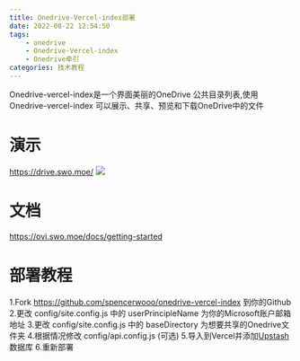 ```yaml
---
title: Onedrive-Vercel-index部署
date: 2022-08-22 12:54:50
tags:
	- onedrive
	- Onedrive-Vercel-index
	- Onedrive牵引
categories: 技术教程
---
```

Onedrive-vercel-index是一个界面美丽的OneDrive 公共目录列表,使用 Onedrive-vercel-index 可以展示、共享、预览和下载OneDrive中的文件
<!--more-->
# 演示
https://drive.swo.moe/
![](https://files.baxx.eu.org/img/202208221301497.png)

# 文档
https://ovi.swo.moe/docs/getting-started

# 部署教程
1.Fork https://github.com/spencerwooo/onedrive-vercel-index 到你的Github
2.更改 config/site.config.js 中的 userPrincipleName 为你的Microsoft账户邮箱地址
3.更改 config/site.config.js 中的 baseDirectory 为想要共享的Onedrive文件夹
4.根据情况修改 config/api.config.js (可选)
5.导入到Vercel并添加[Upstash](https://vercel.com/integrations/upstash)数据库
6.重新部署